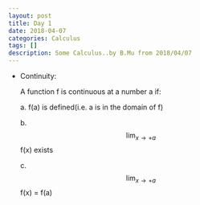 ```yaml
---
layout: post
title: Day 1
date: 2018-04-07
categories: Calculus
tags: []
description: Some Calculus..by B.Mu from 2018/04/07
---
```

- Continuity:

  A function f is continuous at a number a if:

  a. f(a) is defined(i.e. a is in the domain of f)

  b. $$\lim_{x\to + a}$$f(x) exists

  c. $$\lim_{x\to + a}$$f(x) = f(a)

  